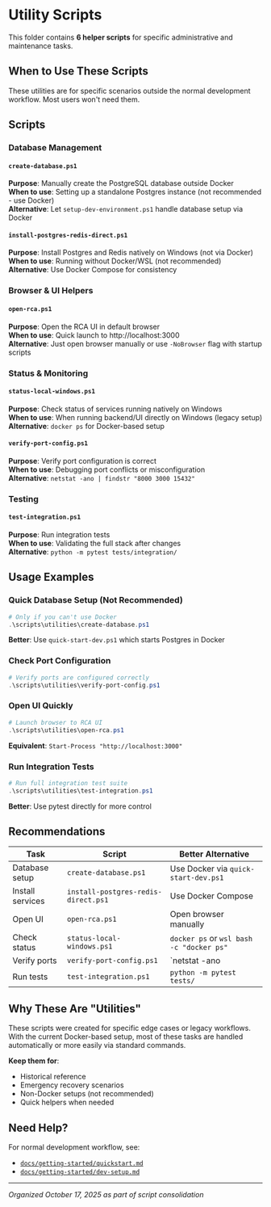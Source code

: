 # Utility Scripts

This folder contains **6 helper scripts** for specific administrative and maintenance tasks.

## When to Use These Scripts

These utilities are for specific scenarios outside the normal development workflow. Most users won't need them.

## Scripts

### Database Management

#### `create-database.ps1`
**Purpose**: Manually create the PostgreSQL database outside Docker  
**When to use**: Setting up a standalone Postgres instance (not recommended - use Docker)  
**Alternative**: Let `setup-dev-environment.ps1` handle database setup via Docker

#### `install-postgres-redis-direct.ps1`
**Purpose**: Install Postgres and Redis natively on Windows (not via Docker)  
**When to use**: Running without Docker/WSL (not recommended)  
**Alternative**: Use Docker Compose for consistency

### Browser & UI Helpers

#### `open-rca.ps1`
**Purpose**: Open the RCA UI in default browser  
**When to use**: Quick launch to http://localhost:3000  
**Alternative**: Just open browser manually or use `-NoBrowser` flag with startup scripts

### Status & Monitoring

#### `status-local-windows.ps1`
**Purpose**: Check status of services running natively on Windows  
**When to use**: When running backend/UI directly on Windows (legacy setup)  
**Alternative**: `docker ps` for Docker-based setup

#### `verify-port-config.ps1`
**Purpose**: Verify port configuration is correct  
**When to use**: Debugging port conflicts or misconfiguration  
**Alternative**: `netstat -ano | findstr "8000 3000 15432"`

### Testing

#### `test-integration.ps1`
**Purpose**: Run integration tests  
**When to use**: Validating the full stack after changes  
**Alternative**: `python -m pytest tests/integration/`

## Usage Examples

### Quick Database Setup (Not Recommended)
```powershell
# Only if you can't use Docker
.\scripts\utilities\create-database.ps1
```
**Better**: Use `quick-start-dev.ps1` which starts Postgres in Docker

### Check Port Configuration
```powershell
# Verify ports are configured correctly
.\scripts\utilities\verify-port-config.ps1
```

### Open UI Quickly
```powershell
# Launch browser to RCA UI
.\scripts\utilities\open-rca.ps1
```
**Equivalent**: `Start-Process "http://localhost:3000"`

### Run Integration Tests
```powershell
# Run full integration test suite
.\scripts\utilities\test-integration.ps1
```
**Better**: Use pytest directly for more control

## Recommendations

| Task | Script | Better Alternative |
|------|--------|-------------------|
| Database setup | `create-database.ps1` | Use Docker via `quick-start-dev.ps1` |
| Install services | `install-postgres-redis-direct.ps1` | Use Docker Compose |
| Open UI | `open-rca.ps1` | Open browser manually |
| Check status | `status-local-windows.ps1` | `docker ps` or `wsl bash -c "docker ps"` |
| Verify ports | `verify-port-config.ps1` | `netstat -ano | findstr "PORT"` |
| Run tests | `test-integration.ps1` | `python -m pytest tests/` |

## Why These Are "Utilities"

These scripts were created for specific edge cases or legacy workflows. With the current Docker-based setup, most of these tasks are handled automatically or more easily via standard commands.

**Keep them for**:
- Historical reference
- Emergency recovery scenarios
- Non-Docker setups (not recommended)
- Quick helpers when needed

## Need Help?

For normal development workflow, see:
- [`docs/getting-started/quickstart.md`](../../docs/getting-started/quickstart.md)
- [`docs/getting-started/dev-setup.md`](../../docs/getting-started/dev-setup.md)

---

*Organized October 17, 2025 as part of script consolidation*
